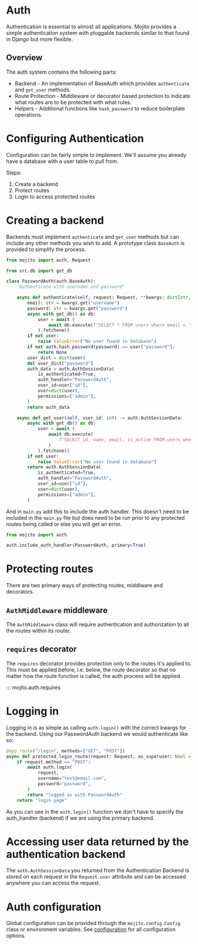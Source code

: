 # Auth

Authentication is essential to almost all applications. Mojito provides a simple authentication system with pluggable backends similar to that found in Django but more flexible.

## Overview
The auth system contains the following parts:
- Backend - An implementation of BaseAuth which provides `authenticate` and `get_user` methods.
- Route Protection - Middleware or decorator based protection to indicate what routes are to be protected with what rules.
- Helpers - Additional functions like `hash_password` to reduce boilerplate operations.

# Configuring Authentication
Configuration can be fairly simple to implement. We'll assume you already have a database with a user table to pull from.

Steps:
1. Create a backend
2. Protect routes
3. Login to access protected routes

# Creating a backend
Backends must implement `authenticate` and `get_user` methods but can include any other methods you wish to add. A prototype class `BaseAuth` is provided to simplify the process.

```py title="src/auth.py"
from mojito import auth, Request

from src.db import get_db

class PasswordAuth(auth.BaseAuth):
    "Authenticate with username and password"

    async def authenticate(self, request: Request, **kwargs: dict[str, str]):
        email: str = kwargs.get("username")
        password: str = kwargs.get("password")
        async with get_db() as db:
            user = await (
                await db.execute(f"SELECT * FROM users where email = '{email}'")
            ).fetchone()
        if not user:
            raise ValueError("No user found in database")
        if not auth.hash_password(password) == user["password"]:
            return None
        user_dict = dict(user)
        del user_dict["password"]
        auth_data = auth.AuthSessionData(
            is_authenticated=True,
            auth_handler="PasswordAuth",
            user_id=user["id"],
            user=dict(user),
            permissions=["admin"],
        )
        return auth_data

    async def get_user(self, user_id: int) -> auth.AuthSessionData:
        async with get_db() as db:
            user = await (
                await db.execute(
                    f"SELECT id, name, email, is_active FROM users where id = {user_id}"
                )
            ).fetchone()
        if not user:
            raise ValueError("No user found in database")
        return auth.AuthSessionData(
            is_authenticated=True,
            auth_handler="PasswordAuth",
            user_id=user["id"],
            user=dict(user),
            permissions=["admin"],
        )


```

And in `main.py` add this to include the auth handler. This doesn't need to be included in the `main.py` file but does need to be run prior to any protected routes being called or else you will get an error.
```py title="src/main.py"
from mojito import auth

auth.include_auth_handler(PasswordAuth, primary=True)
```

# Protecting routes
There are two primary ways of protecting routes, middlware and decorators.

## `AuthMiddleware` middleware
The `AuthMiddleware` class will require authentication and authorization to all the routes within its router.

## `requires` decorator
The `requires` decorator provides protection only to the routes it's applied to. This must be applied before, i.e. below, the route decorator so that no matter how the route function is called, the auth process will be applied.

::: mojito.auth.requires


# Logging in
Logging in is as simple as calling `auth.login()` with the correct kwargs for the backend. Using our PasswordAuth backend we would authenticate like so:
```py title="src/main.py"
@app.route("/login", methods=["GET", "POST"])
async def protected_login_route(request: Request, as_superuser: bool = False):
    if request.method == "POST":
        await auth.login(
            request,
            username="test@email.com",
            password="password",
        )
        return "logged in with PasswordAuth"
    return "login page"
```
As you can see in the `auth.login()` function we don't have to specify the auth_handler (backend) if we are using the primary backend.


# Accessing user data returned by the authentication backend
The `auth.AuthSessionData` you returned from the Authentication Backend is stored on each request in the `Request.user` attribute and can be accessed anywhere you can access the request.

# Auth configuration
Global configuration can be provided through the `mojito.config.Config` class or environment variables. See [configuration](configuration.md) for all configuration options.